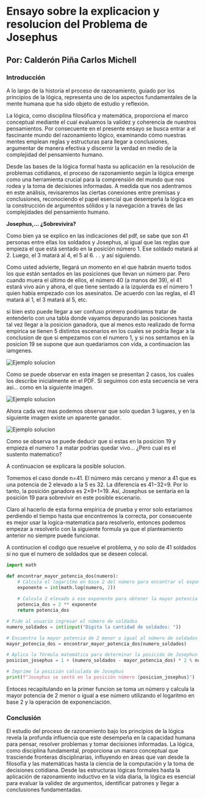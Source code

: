 # Ensayo sobre la explicacion y resolucion del Problema de Josephus

## Por: Calderón Piña Carlos Michell

### Introducción

A lo largo de la historia el proceso de razonamiento, guiado por los principios de la lógica, representa uno de los aspectos fundamentales de la mente humana que ha sido objeto de estudio y reflexión.

La lógica, como disciplina filosófica y matemática, proporciona el marco conceptual mediante el cual evaluamos la validez y coherencia de nuestros pensamientos. Por consecuente en el presente ensayo se busca entrar a el fascinante mundo del razonamiento lógico, examinando cómo nuestras mentes emplean reglas y estructuras para llegar a conclusiones, argumentar de manera efectiva y discernir la verdad en medio de la complejidad del pensamiento humano.

Desde las bases de la lógica formal hasta su aplicación en la resolución de problemas cotidianos, el proceso de razonamiento según la lógica emerge como una herramienta crucial para la comprensión del mundo que nos rodea y la toma de decisiones informadas. A medida que nos adentramos en este análisis, revisaremos las ciertas conexiones entre premisas y conclusiones, reconociendo el papel esencial que desempeña la lógica en la construcción de argumentos sólidos y la navegación a través de las complejidades del pensamiento humano.

__Josephus,... ¿Sobrevivira?__

Como bien ya se explico en las indicaciones del pdf, se sabe que son 41 personas entre ellas los soldados y Josephus, al igual que las reglas que empieza el que está sentado en la posición número 1. Ese soldado matará al 2. Luego, el 3 matará al 4, el 5 al 6. . . y así siguiendo.

Como usted advierte, llegará un momento en el que habrán muerto todos los que están sentados en las posiciones que llevan un número par. Pero cuando muera el último de ellos, el número 40 (a manos del 39), el 41 estará vivo aún y ahora, el que tiene sentado a la izquierda es el número 1 quien había empezado con los asesinatos. De acuerdo con las reglas, el 41 matará al 1, el 3 matará al 5, etc.

si bien esto puede llegar a ser confuso primero podriamos tratar de entenderlo con una tabla donde vayamos depurando las posiciones hasta tal vez llegar a la posicion ganadora, que al menos esto realizado de forma empirica se tienen 5 distintos escenarios en los cuales se podria llegar a la conclusion de que si empezamos con el numero 1, y si nos sentamos en la posicion 19 se supone que aun quedariamos con vida, a continuacion las iamgenes.

![Ejemplo solucion](soldados1.png)

Como se puede observar en esta imagen se presentan 2 casos, los cuales los describe inicialmente en el PDF. Si seguimos con esta secuencia se vera asi... como en la siguiente imagen.

![Ejemplo solucion](soldados2.png)

Ahora cada vez mas podemos observar que solo quedan 3 lugares, y en la siguiente imagen existe un aparente ganador.

![Ejemplo solucion](soldados3.png)

Como se observa se puede deducir que si estas en la posicion 19 y empieza el numero 1 a matar podrias quedar vivo... ¿Pero cual es el sustento matematico?

A continuacion se explicara la posible solucion.

Tomemos el caso donde n=41. El número más cercano y menor a 41 que es una potencia de 2 elevado a la 5 es 32. La diferencia es 41−32=9. Por lo tanto, la posición ganadora es 2×9+1=19. Así, Josephus se sentaría en la posición 19 para sobrevivir en este posible escenario.

Claro al hacerlo de esta forma empirica de prueba y error solo estariamos perdiendo el tiempo hasta que encontremos la correcta, por consecuente es mejor usar la logica-matematica para resolverlo, entonces podemos empezar a resolverlo con la siguiente formula ya que el planteamiento anterior no siempre puede funcionar.

A continucion el codigo que resuelve el problema, y no solo de 41 soldados si no que el numero de soldados que se deseen colocal.

```Python
import math

def encontrar_mayor_potencia_dos(numero):
    # Calcula el logaritmo en base 2 del número para encontrar el exponente
    exponente = int(math.log(numero, 2))
    
    # Calcula 2 elevado a ese exponente para obtener la mayor potencia de 2
    potencia_dos = 2 ** exponente
    return potencia_dos

# Pide al usuario ingresar el número de soldados
numero_soldados = int(input("Digita la cantidad de soldados: "))

# Encuentra la mayor potencia de 2 menor o igual al número de soldados
mayor_potencia_dos = encontrar_mayor_potencia_dos(numero_soldados)

# Aplica la fórmula matemática para determinar la posición de Josephus
posicion_josephus = 1 + (numero_soldados - mayor_potencia_dos) * 2 % numero_soldados

# Imprime la posición calculada de Josephus
print(f"Josephus se sentó en la posición número {posicion_josephus}")
```

Entoces recapitulando en la primer funcion se toma un número y calcula la mayor potencia de 2 menor o igual a ese número utilizando el logaritmo en base 2 y la operación de exponenciación.

### Conclusión

El estudio del proceso de razonamiento bajo los principios de la lógica revela la profunda influencia que este desempeña en la capacidad humana para pensar, resolver problemas y tomar decisiones informadas. La lógica, como disciplina fundamental, proporciona un marco conceptual que trasciende fronteras disciplinarias, influyendo en áreas que van desde la filosofía y las matemáticas hasta la ciencia de la computación y la toma de decisiones cotidiana. Desde las estructuras lógicas formales hasta la aplicación de razonamiento inductivo en la vida diaria, la lógica es esencial para evaluar la validez de argumentos, identificar patrones y llegar a conclusiones fundamentadas.
